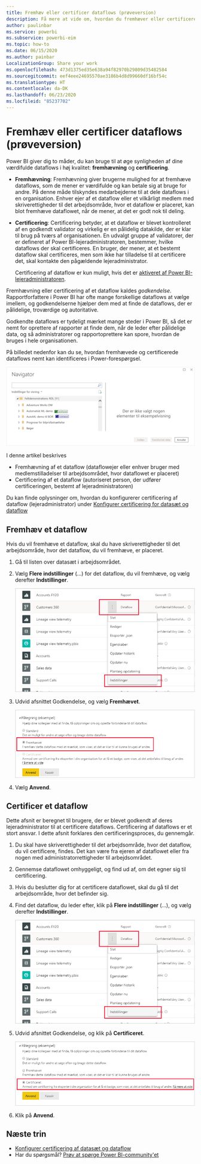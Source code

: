 ```yaml
---
title: Fremhæv eller certificer dataflows (prøveversion)
description: Få mere at vide om, hvordan du fremhæver eller certificerer dataflows
author: paulinbar
ms.service: powerbi
ms.subservice: powerbi-eim
ms.topic: how-to
ms.date: 06/15/2020
ms.author: painbar
LocalizationGroup: Share your work
ms.openlocfilehash: 473d1375ed35e638a94f82970b29809d35482584
ms.sourcegitcommit: eef4eee24695570ae3186b4d8d99660df16bf54c
ms.translationtype: HT
ms.contentlocale: da-DK
ms.lasthandoff: 06/23/2020
ms.locfileid: "85237702"
---
```

# <a name="promote-or-certify-dataflows-preview"></a>Fremhæv eller certificer dataflows (prøveversion)

Power BI giver dig to måder, du kan bruge til at øge synligheden af dine værdifulde dataflows i høj kvalitet: **fremhævning** og **certificering**.

* **Fremhævning**: Fremhævning giver brugerne mulighed for at fremhæve dataflows, som de mener er værdifulde og kan betale sig at bruge for andre. På denne måde tilskyndes medarbejderne til at dele dataflows i en organisation. Enhver ejer af et dataflow eller et vilkårligt medlem med skriverettigheder til det arbejdsområde, hvor et dataflow er placeret, kan blot fremhæve dataflowet, når de mener, at det er godt nok til deling.

* **Certificering**: Certificering betyder, at et dataflow er blevet kontrolleret af en godkendt validator og virkelig er en pålidelig datakilde, der er klar til brug på tværs af organisationen. En udvalgt gruppe af validatorer, der er defineret af Power BI-lejeradministratoren, bestemmer, hvilke dataflows der skal certificeres. En bruger, der mener, at et bestemt dataflow skal certificeres, men som ikke har tilladelse til at certificere det, skal kontakte den pågældende lejeradministrator.

  Certificering af dataflow er kun muligt, hvis det er [aktiveret af Power BI-lejeradministratoren](../admin/service-admin-setup-certification.md).

Fremhævning eller certificering af et dataflow kaldes *godkendelse*. Rapportforfattere i Power BI har ofte mange forskellige dataflows at vælge imellem, og godkendelserne hjælper dem med at finde de dataflows, der er pålidelige, troværdige og autoritative.

Godkendte dataflows er tydeligt mærket mange steder i Power BI, så det er nemt for oprettere af rapporter at finde dem, når de leder efter pålidelige data, og så administratorer og rapportoprettere kan spore, hvordan de bruges i hele organisationen.

På billedet nedenfor kan du se, hvordan fremhævede og certificerede dataflows nemt kan identificeres i Power-forespørgsel.

![Godkendte dataflows fremhævet i Power-forespørgsel](media/service-dataflows-promote-certify/powerbi-dataflow-endorsement-power-query.png)

I denne artikel beskrives
* Fremhævning af et dataflow (dataflowejer eller enhver bruger med medlemstilladelser til arbejdsområdet, hvor dataflowet er placeret)
* Certificering af et dataflow (autoriseret person, der udfører certificeringen, bestemt af lejeradministratoren)

Du kan finde oplysninger om, hvordan du konfigurerer certificering af dataflow (lejeradministrator) under [Konfigurer certificering for datasæt og dataflow](../admin/service-admin-setup-certification.md)


## <a name="promote-a-dataflow"></a>Fremhæv et dataflow

Hvis du vil fremhæve et dataflow, skal du have skriverettigheder til det arbejdsområde, hvor det dataflow, du vil fremhæve, er placeret.

1. Gå til listen over datasæt i arbejdsområdet.
 
1. Vælg **Flere indstillinger** (...) for det dataflow, du vil fremhæve, og vælg derefter **Indstillinger**.

    ![Vælg ellipsen ud for dataflowet.](media/service-dataflows-promote-certify/power-bi-dataflow-settings.png)

1. Udvid afsnittet Godkendelse, og vælg **Fremhævet**.

    ![Vælg Fremhævet og Anvend](media/service-dataflows-promote-certify/power-bi-dataflow-promoted-endorsement.png)

1. Vælg **Anvend**.

## <a name="certify-a-dataflow"></a>Certificer et dataflow

Dette afsnit er beregnet til brugere, der er blevet godkendt af deres lejeradministrator til at certificere dataflows. Certificering af dataflows er et stort ansvar. I dette afsnit forklares den certificeringsproces, du gennemgår.

1. Du skal have skriverettigheder til det arbejdsområde, hvor det dataflow, du vil certificere, findes. Det kan være fra ejeren af dataflowet eller fra nogen med administratorrettigheder til arbejdsområdet. 

1. Gennemse dataflowet omhyggeligt, og find ud af, om det egner sig til certificering.

1. Hvis du beslutter dig for at certificere dataflowet, skal du gå til det arbejdsområde, hvor det befinder sig.
 
1. Find det dataflow, du leder efter, klik på **Flere indstillinger** (...), og vælg derefter **Indstillinger**.

    ![Vælg ellipsen ud for datasættet eller dataflowet](media/service-dataflows-promote-certify/power-bi-dataflow-settings.png)

1. Udvid afsnittet Godkendelse, og klik på **Certificeret**. 

    ![Klik på linket Få mere at vide](media/service-dataflows-promote-certify/service-certify-datasets-dataflows.png)

2. Klik på **Anvend**.

## <a name="next-steps"></a>Næste trin

* [Konfigurer certificering af datasæt og dataflow](../admin/service-admin-setup-certification.md)
* Har du spørgsmål? [Prøv at spørge Power BI-community'et](https://community.powerbi.com/)